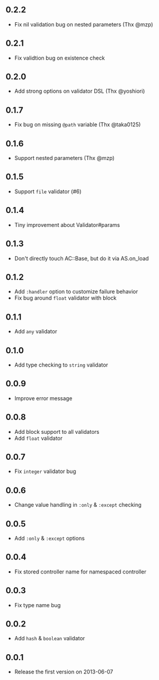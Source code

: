 ## 0.2.2
- Fix nil validation bug on nested parameters (Thx @mzp)

## 0.2.1
- Fix validtion bug on existence check

## 0.2.0
- Add strong options on validator DSL (Thx @yoshiori)

## 0.1.7
- Fix bug on missing `@path` variable (Thx @taka0125)

## 0.1.6
- Support nested parameters (Thx @mzp)

## 0.1.5
- Support `file` validator (#6)

## 0.1.4
- Tiny improvement about Validator#params

## 0.1.3
- Don't directly touch AC::Base, but do it via AS.on_load

## 0.1.2
- Add `:handler` option to customize failure behavior
- Fix bug around `float` validator with block

## 0.1.1
- Add `any` validator

## 0.1.0
- Add type checking to `string` validator

## 0.0.9
- Improve error message

## 0.0.8
- Add block support to all validators
- Add `float` validator

## 0.0.7
- Fix `integer` validator bug

## 0.0.6
- Change value handling in `:only` & `:except` checking

## 0.0.5
- Add `:only` & `:except` options

## 0.0.4
- Fix stored controller name for namespaced controller

## 0.0.3
- Fix type name bug

## 0.0.2
- Add `hash` & `boolean` validator

## 0.0.1
- Release the first version on 2013-06-07
